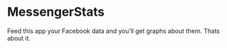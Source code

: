 # MessengerStats

Feed this app your Facebook data and you'll get graphs about them. Thats about it.
